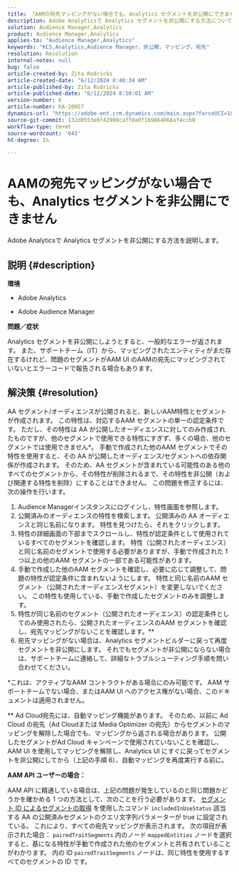 ```yaml
---
title: 「AAMの宛先マッピングがない場合でも、Analytics セグメントを非公開にできません」
description: Adobe Analyticsで Analytics セグメントを非公開にする方法について説明します。
solution: Audience Manager,Analytics
product: Audience Manager,Analytics
applies-to: "Audience Manager,Analytics"
keywords: "KCS,Analytics,Audience Manager，非公開，マッピング，宛先"
resolution: Resolution
internal-notes: null
bug: false
article-created-by: Zita Rodricks
article-created-date: "6/12/2024 8:48:34 AM"
article-published-by: Zita Rodricks
article-published-date: "6/12/2024 8:50:01 AM"
version-number: 6
article-number: KA-20057
dynamics-url: "https://adobe-ent.crm.dynamics.com/main.aspx?forceUCI=1&pagetype=entityrecord&etn=knowledgearticle&id=35c44787-9828-ef11-840b-000d3a372703"
source-git-commit: 132d0553e6f42908caff8a0f1b9864068af4ccb0
workflow-type: tm+mt
source-wordcount: '643'
ht-degree: 1%

---
```


# AAMの宛先マッピングがない場合でも、Analytics セグメントを非公開にできません


Adobe Analyticsで Analytics セグメントを非公開にする方法を説明します。

## 説明 {#description}


<b>環境</b>

- Adobe Analytics

- Adobe Audience Manager

<b>問題／症状</b>

Analytics セグメントを非公開にしようとすると、一般的なエラーが返されます。 また、サポートチーム（IT）から、マッピングされたエンティティがまだ存在するけれど、問題のセグメントがAAM UI のAAMの宛先にマッピングされていないとエラーコードで報告される場合もあります。


## 解決策 {#resolution}


AA セグメント/オーディエンスが公開されると、新しいAAM特性とセグメントが作成されます。 この特性は、対応するAAM セグメントの単一の認定条件です。 ただし、その特性は AA が公開したオーディエンスに対してのみ作成されたものですが、他のセグメントで使用できる特性にすぎず、多くの場合、他のセグメントでは使用できません\*。 手動で作成された他のAAM セグメントでその特性を使用すると、その AA が公開したオーディエンス/セグメントへの依存関係が作成されます。 そのため、AA セグメントが含まれている可能性のある他のすべてのセグメントから、その特性が削除されるまで、その特性を非公開（および関連する特性を削除）にすることはできません。 この問題を修正するには、次の操作を行います。

1. Audience Managerインスタンスにログインし、特性画面を参照します。
2. 公開済みのオーディエンスの特性を検索します。 公開済みの AA オーディエンスと同じ名前になります。 特性を見つけたら、それをクリックします。
3. 特性の詳細画面の下部までスクロールし、特性が認定条件として使用されているすべてのセグメントを確認します。 特性（公開されたオーディエンス）と同じ名前のセグメントで使用する必要がありますが、手動で作成された 1 つ以上の他のAAM セグメントの一部である可能性があります。
4. 手動で作成した他のAAM セグメントを確認し、必要に応じて調整して、問題の特性が認定条件に含まれないようにします。 特性と同じ名前のAAM セグメント（公開されたオーディエンスセグメント）を変更しないでください。 この特性も使用している、手動で作成したセグメントのみを調整します。
5. 特性が同じ名前のセグメント（公開されたオーディエンス）の認定条件としてのみ使用されたら、公開されたオーディエンスのAAM セグメントを確認し、宛先マッピングがないことを確認します。\*\*
6. 宛先マッピングがない場合は、Analytics セグメントビルダーに戻って再度セグメントを非公開にします。 それでもセグメントが非公開にならない場合は、サポートチームに連絡して、詳細なトラブルシューティング手順を問い合わせてください。


\*これは、アクティブなAAM コントラクトがある場合にのみ可能です。 AAM サポートチームでない場合、またはAAM UI へのアクセス権がない場合、このドキュメントは適用されません。

\*\* Ad Cloud宛先には、自動マッピング機能があります。 そのため、以前に Ad Cloud の宛先（Ad Cloudまたは Media Optimizer の宛先）からセグメントのマッピングを解除した場合でも、マッピングから返される場合があります。 公開したセグメントがAd Cloud キャンペーンで使用されていないことを確認し、AAM UI を使用してマッピングを解除し、Analytics UI にすぐに戻ってセグメントを非公開にしてから（上記の手順 6）、自動マッピングを再度実行する前に。

<b>AAM API ユーザーの場合：</b>

AAM API に精通している場合は、上記の問題が発生しているのと同じ問題かどうかを確かめる 1 つの方法として、次のことを行う必要があります。 [セグメント ID によるセグメントの取得](https://bank.demdex.com/portal/swagger/index.html#/Segments%20API/get_segments__sid_) を使用したコマンド `includedInUseStatus` 該当する AA の公開済みセグメントのクエリ文字列パラメーターが true に設定されている。 これにより、すべての宛先マッピングが表示されます。 次の項目が表示された場合： `pairedTraitSegments` 内のノード `mappedEntities` ノードを選択すると、基になる特性が手動で作成された他のセグメントと共有されていることがわかります。 内の ID `pairedTraitSegments` ノードは、同じ特性を使用するすべてのセグメントの ID です。

